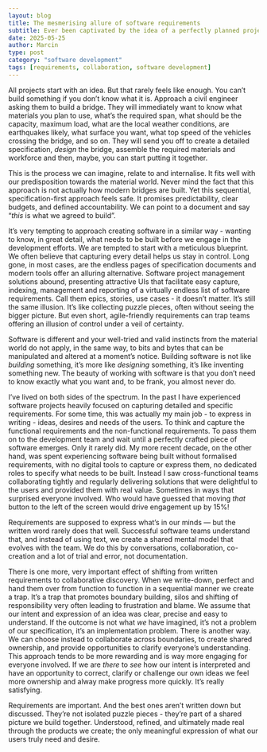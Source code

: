 ```yaml
---
layout: blog
title: The mesmerising allure of software requirements
subtitle: Ever been captivated by the idea of a perfectly planned project? That’s the mesmerizing allure of software requirements.
date: 2025-05-25
author: Marcin
type: post
category: "software development"
tags: [requirements, collaboration, software development]
---
```

All projects start with an idea. But that rarely feels like enough. You can’t build something if you don’t know what it is. Approach a civil engineer asking them to build a bridge. They will immediately want to know what materials you plan to use, what’s the required span, what should be the capacity, maximum load, what are the local weather conditions, are earthquakes likely, what surface you want, what top speed of the vehicles crossing the bridge, and so on. They will send you off to create a detailed specification, *design* the bridge, assemble the required materials and workforce and then, maybe, you can start putting it together.

This is the process we can imagine, relate to and internalise. It fits well with our predisposition towards the material world. Never mind the fact that this approach is not actually how modern bridges are built. Yet this sequential, specification-first approach feels safe. It promises predictability, clear budgets, and defined accountability. We can point to a document and say “*this* is what we agreed to build”.

It’s very tempting to approach creating software in a similar way \- wanting to know, in great detail, what needs to be built before we engage in the development efforts. We are tempted to start with a meticulous blueprint. We often believe that capturing every detail helps us stay in control. Long gone, in most cases, are the endless pages of specification documents and modern tools offer an alluring alternative. Software project management solutions abound, presenting attractive UIs that facilitate easy capture, indexing, management and reporting of a virtually endless list of software requirements. Call them epics, stories, use cases \- it doesn’t matter. It’s still the same illusion. It’s like collecting puzzle pieces, often without seeing the bigger picture. But even short, agile-friendly requirements can trap teams offering an illusion of control under a veil of certainty.

Software is different and your well-tried and valid instincts from the material world do not apply, in the same way, to bits and bytes that can be manipulated and altered at a moment’s notice. Building software is not like *building* something, it’s more like *designing* something, it’s like inventing something new. The beauty of working with software is that you don’t need to know exactly what you want and, to be frank, you almost never do.

I’ve lived on both sides of the spectrum. In the past I have experienced software projects heavily focused on capturing detailed and specific requirements. For some time, this was actually my main job \- to express in writing \- ideas, desires and needs of the users. To think and capture the functional requirements and the non-functional requirements. To pass them on to the development team and wait until a perfectly crafted piece of software emerges. Only it rarely did. My more recent decade, on the other hand, was spent experiencing software being built without formalised requirements, with no digital tools to capture or express them, no dedicated roles to specify what needs to be built. Instead I saw cross-functional teams collaborating tightly and regularly delivering solutions that were delightful to the users and provided them with real value. Sometimes in ways that surprised everyone involved. Who would have guessed that moving *that* button to the left of the screen would drive engagement up by 15%\!

Requirements are supposed to express what’s in our minds — but the written word rarely does that well. Successful software teams understand that, and instead of using text, we create a shared mental model that evolves with the team. We do this by conversations, collaboration, co-creation and a lot of trial and error, not documentation.

There is one more, very important effect of shifting from written requirements to collaborative discovery. When we write-down, perfect and hand them over from function to function in a sequential manner we create a trap. It’s a trap that promotes boundary building, silos and shifting of responsibility very often leading to frustration and blame. We assume that our intent and expression of an idea was clear, precise and easy to understand. If the outcome is not what *we* have imagined, it’s not a problem of our specification, it’s an implementation problem. There is another way. We can choose instead to collaborate across boundaries, to create shared ownership, and provide opportunities to clarify everyone’s understanding. This approach tends to be more rewarding and is way more engaging for everyone involved. If we are *there* to *see* how our intent is interpreted and have an opportunity to correct, clarify or challenge our own ideas we feel more ownership and alway make progress more quickly. It’s really satisfying.

Requirements are important. And the best ones aren’t written down but discussed. They’re not isolated puzzle pieces \- they’re part of a shared picture we build together. Understood, refined, and ultimately made real through the products we create; the only meaningful expression of what our users truly need and desire.
